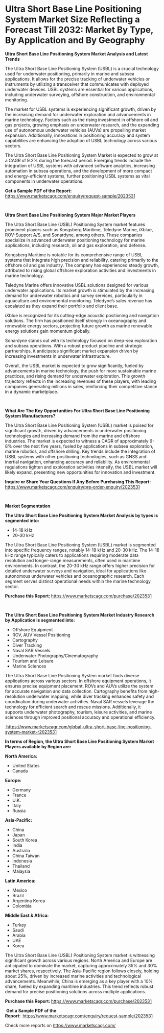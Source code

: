 <p><h1>Ultra Short Base Line Positioning System Market Size Reflecting a Forecast Till 2032: Market By Type, By Application and By Geography</h1></p><p><strong>Ultra Short Base Line Positioning System Market Analysis and Latest Trends</strong></p>
<p><p>The Ultra Short Base Line Positioning System (USBL) is a crucial technology used for underwater positioning, primarily in marine and subsea applications. It allows for the precise tracking of underwater vehicles or instruments by utilizing a transceiver that communicates with deployed underwater devices. USBL systems are essential for various applications, including underwater surveying, offshore construction, and environmental monitoring.</p><p>The market for USBL systems is experiencing significant growth, driven by the increasing demand for underwater exploration and advancements in marine technology. Factors such as the rising investment in offshore oil and gas projects, growing emphasis on underwater research, and the expanding use of autonomous underwater vehicles (AUVs) are propelling market expansion. Additionally, innovations in positioning accuracy and system capabilities are enhancing the adoption of USBL technology across various sectors.</p><p>The Ultra Short Base Line Positioning System Market is expected to grow at a CAGR of 9.2% during the forecast period. Emerging trends include the integration of USBL systems with advanced software analytics, increasing automation in subsea operations, and the development of more compact and energy-efficient systems, further positioning USBL systems as vital components in underwater operations.</p></p>
<p><strong>Get a Sample PDF of the Report:&nbsp;</strong> <a href="https://www.marketscagr.com/enquiry/request-sample/2023531?utm_campaign=2526&utm_medium=2&utm_source=Github&utm_content=ia&utm_term=29032025&utm_id=ultra-short-base-line-positioning-system">https://www.marketscagr.com/enquiry/request-sample/2023531</a></p>
<p>&nbsp;</p>
<p><strong>Ultra Short Base Line Positioning System Major Market Players</strong></p>
<p><p>The Ultra Short Base Line (USBL) Positioning System market features prominent players such as Kongsberg Maritime, Teledyne Marine, iXblue, ROV-Support A/S, and Sonardyne, among others. These companies specialize in advanced underwater positioning technology for marine applications, including research, oil and gas exploration, and defense.</p><p>Kongsberg Maritime is notable for its comprehensive range of USBL systems that integrate high precision and reliability, catering primarily to the offshore oil and gas industry. The company has experienced steady growth, attributed to rising global offshore exploration activities and investments in marine technology.</p><p>Teledyne Marine offers innovative USBL solutions designed for various underwater applications. Its market growth is stimulated by the increasing demand for underwater robotics and survey services, particularly in aquaculture and environmental monitoring. Teledyne’s sales revenue has escalated as they expand their portfolio and client base.</p><p>iXblue is recognized for its cutting-edge acoustic positioning and navigation solutions. The firm has positioned itself strongly in oceanography and renewable energy sectors, projecting future growth as marine renewable energy solutions gain momentum globally.</p><p>Sonardyne stands out with its technology focused on deep-sea exploration and subsea operations. With a robust product pipeline and strategic partnerships, it anticipates significant market expansion driven by increasing investments in underwater infrastructure.</p><p>Overall, the USBL market is expected to grow significantly, fueled by advancements in marine technology, the push for more sustainable marine practices, and rising demand for underwater exploration. This growth trajectory reflects in the increasing revenues of these players, with leading companies generating millions in sales, reinforcing their competitive stance in a dynamic marketplace.</p></p>
<p>&nbsp;</p>
<p><strong>What Are The Key Opportunities For Ultra Short Base Line Positioning System Manufacturers?</strong></p>
<p><p>The Ultra Short Base Line Positioning System (USBL) market is poised for significant growth, driven by advancements in underwater positioning technologies and increasing demand from the marine and offshore industries. The market is expected to witness a CAGR of approximately 6-8% over the next five years, fueled by applications in subsea exploration, marine robotics, and offshore drilling. Key trends include the integration of USBL systems with other positioning technologies, such as GNSS and inertial navigation, enhancing accuracy and reliability. As environmental regulations tighten and exploration activities intensify, the USBL market will likely expand, presenting new opportunities for innovation and investment.</p></p>
<p><strong>Inquire or Share Your Questions If Any Before Purchasing This Report:</strong> <a href="https://www.marketscagr.com/enquiry/pre-order-enquiry/2023531?utm_campaign=2526&utm_medium=2&utm_source=Github&utm_content=ia&utm_term=29032025&utm_id=ultra-short-base-line-positioning-system">https://www.marketscagr.com/enquiry/pre-order-enquiry/2023531</a></p>
<p>&nbsp;</p>
<p><strong>Market Segmentation</strong></p>
<p><strong>The Ultra Short Base Line Positioning System Market Analysis by types is segmented into:</strong></p>
<p><ul><li>14-18 kHz</li><li>20-30 kHz</li></ul></p>
<p><p>The Ultra Short Base Line Positioning System (USBL) market is segmented into specific frequency ranges, notably 14-18 kHz and 20-30 kHz. The 14-18 kHz range typically caters to applications requiring moderate data resolution and longer-range measurements, often used in maritime environments. In contrast, the 20-30 kHz range offers higher precision for detailed underwater surveys and navigation, ideal for applications like autonomous underwater vehicles and oceanographic research. Each segment serves distinct operational needs within the marine technology sector.</p></p>
<p><strong>Purchase this Report:&nbsp;</strong><a href="https://www.marketscagr.com/purchase/2023531?utm_campaign=2526&utm_medium=2&utm_source=Github&utm_content=ia&utm_term=29032025&utm_id=ultra-short-base-line-positioning-system">https://www.marketscagr.com/purchase/2023531</a></p>
<p>&nbsp;</p>
<p><strong>The Ultra Short Base Line Positioning System Market Industry Research by Application is segmented into:</strong></p>
<p><ul><li>Offshore Equipment</li><li>ROV, AUV Vessel Positioning</li><li>Cartography</li><li>Diver Tracking</li><li>Naval SAR Vessels</li><li>Underwater Photography/Cinematography</li><li>Tourism and Leisure</li><li>Marine Sciences</li></ul></p>
<p><p>The Ultra Short Base Line Positioning System market finds diverse applications across various sectors. In offshore equipment operations, it ensures precise equipment placement. ROVs and AUVs utilize the system for accurate navigation and data collection. Cartography benefits from high-resolution underwater mapping, while diver tracking enhances safety and coordination during underwater activities. Naval SAR vessels leverage the technology for efficient search and rescue missions. Additionally, it supports underwater photography, tourism, leisure activities, and marine sciences through improved positional accuracy and operational efficiency.</p></p>
<p><a href="https://www.marketscagr.com/global-ultra-short-base-line-positioning-system-market-r2023531?utm_campaign=2526&utm_medium=2&utm_source=Github&utm_content=ia&utm_term=29032025&utm_id=ultra-short-base-line-positioning-system">&nbsp;https://www.marketscagr.com/global-ultra-short-base-line-positioning-system-market-r2023531</a></p>
<p><strong>In terms of Region, the Ultra Short Base Line Positioning System Market Players available by Region are:</strong></p>
<p>
    <p> <strong> North America: </strong>
        <ul>
            <li>United States</li>
            <li>Canada</li>
        </ul>
        </p> 
    <p> <strong> Europe: </strong>
        <ul>
            <li>Germany</li>
            <li>France</li>
            <li>U.K.</li>
            <li>Italy</li>
            <li>Russia</li>
        </ul>
        </p> 
    <p> <strong> Asia-Pacific: </strong>
        <ul>
            <li>China</li>
            <li>Japan</li>
            <li>South Korea</li>
            <li>India</li>
            <li>Australia</li>
            <li>China Taiwan</li>
            <li>Indonesia</li>
            <li>Thailand</li>
            <li>Malaysia</li>
        </ul>
        </p> 
    <p> <strong> Latin America: </strong>
        <ul>
            <li>Mexico</li>
            <li>Brazil</li>
            <li>Argentina Korea</li>
            <li>Colombia</li>
        </ul>
        </p> 
    <p> <strong> Middle East & Africa: </strong>
        <ul>
            <li>Turkey</li>
            <li>Saudi</li>
            <li>Arabia</li>
            <li>UAE</li>
            <li>Korea</li>
        </ul>
    </p>
    </p>
<p><p>The Ultra Short Base Line (USBL) Positioning System market is witnessing significant growth across various regions. North America and Europe are anticipated to dominate the market, capturing approximately 35% and 30% market shares, respectively. The Asia-Pacific region follows closely, holding about 25%, driven by increased marine activities and technological advancements. Meanwhile, China is emerging as a key player with a 10% share, fueled by expanding maritime industries. This trend reflects robust demand for precise positioning solutions across multiple applications.</p></p>
<p><strong>Purchase this Report: </strong><a href="https://www.marketscagr.com/purchase/2023531?utm_campaign=2526&utm_medium=2&utm_source=Github&utm_content=ia&utm_term=29032025&utm_id=ultra-short-base-line-positioning-system">https://www.marketscagr.com/purchase/2023531</a></p>
<p>&nbsp;<strong>Get a Sample PDF of the Report:&nbsp;&nbsp;</strong><a href="https://www.marketscagr.com/enquiry/request-sample/2023531?utm_campaign=2526&utm_medium=2&utm_source=Github&utm_content=ia&utm_term=29032025&utm_id=ultra-short-base-line-positioning-system">https://www.marketscagr.com/enquiry/request-sample/2023531</a></p>
<p><strong></strong></p>
<p>Check more reports on <a href="https://www.marketscagr.com/?utm_campaign=2526&utm_medium=2&utm_source=Github&utm_content=ia&utm_term=29032025&utm_id=ultra-short-base-line-positioning-system">https://www.marketscagr.com/</a></p>